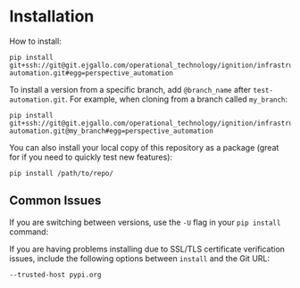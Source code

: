 # Installation

How to install:
```
pip install git+ssh://git@git.ejgallo.com/operational_technology/ignition/infrastructure/test-automation.git#egg=perspective_automation
```

To install a version from a specific branch, add `@branch_name` after `test-automation.git`. For example, when cloning from a branch called `my_branch`:
```
pip install git+ssh://git@git.ejgallo.com/operational_technology/ignition/infrastructure/test-automation.git@my_branch#egg=perspective_automation
```

You can also install your local copy of this repository as a package (great for if you need to quickly test new features):
```
pip install /path/to/repo/
```

## Common Issues

If you are switching between versions, use the `-U` flag in your `pip install` command:

If you are having problems installing due to SSL/TLS certificate verification issues, include the following options between `install` and the Git URL:
```
--trusted-host pypi.org
```
